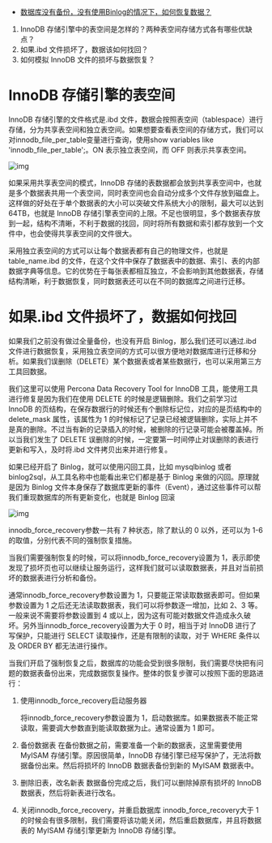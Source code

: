 - [数据库没有备份，没有使用Binlog的情况下，如何恢复数据？](https://ibyte.blog.csdn.net/article/details/108433355)



1. InnoDB 存储引擎中的表空间是怎样的？两种表空间存储方式各有哪些优缺点？
2. 如果.ibd 文件损坏了，数据该如何找回？
3. 如何模拟 InnoDB 文件的损坏与数据恢复？

# InnoDB 存储引擎的表空间

InnoDB 存储引擎的文件格式是.ibd  文件，数据会按照表空间（tablespace）进行存储，分为共享表空间和独立表空间。如果想要查看表空间的存储方式，我们可以对innodb_file_per_table变量进行查询，使用show variables like 'innodb_file_per_table';。ON 表示独立表空间，而 OFF 则表示共享表空间。

![img](https://imgconvert.csdnimg.cn/aHR0cHM6Ly9tbWJpei5xcGljLmNuL3N6X21tYml6X3BuZy9kN1l6YVlEbnJ4SDZjUTFkcnhGVFBMYjJjZDNhWmVucE1UZkNpY0lwcXYyc2R4YXFXSTZ4OVE3Qk5kVDF2OFYyZ2liNFRMYWg2RGhtVWZPd21yME1sT3F3LzY0MA?x-oss-process=image/format,png)

如果采用共享表空间的模式，InnoDB  存储的表数据都会放到共享表空间中，也就是多个数据表共用一个表空间，同时表空间也会自动分成多个文件存放到磁盘上。这样做的好处在于单个数据表的大小可以突破文件系统大小的限制，最大可以达到 64TB，也就是 InnoDB  存储引擎表空间的上限。不足也很明显，多个数据表存放到一起，结构不清晰，不利于数据的找回，同时将所有数据和索引都存放到一个文件中，也会使得共享表空间的文件很大。

采用独立表空间的方式可以让每个数据表都有自己的物理文件，也就是 table_name.ibd  的文件，在这个文件中保存了数据表中的数据、索引、表的内部数据字典等信息。它的优势在于每张表都相互独立，不会影响到其他数据表，存储结构清晰，利于数据恢复，同时数据表还可以在不同的数据库之间进行迁移。

# 如果.ibd 文件损坏了，数据如何找回

如果我们之前没有做过全量备份，也没有开启 Binlog，那么我们还可以通过.ibd 文件进行数据恢复，采用独立表空间的方式可以很方便地对数据库进行迁移和分析。如果我们误删除（DELETE）某个数据表或者某些数据行，也可以采用第三方工具回数据。

我们这里可以使用 Percona Data Recovery Tool for InnoDB 工具，能使用工具进行修复是因为我们在使用  DELETE 的时候是逻辑删除。我们之前学习过 InnoDB 的页结构，在保存数据行的时候还有个删除标记位，对应的是页结构中的  delete_mask 属性，该属性为 1  的时候标记了记录已经被逻辑删除，实际上并不是真的删除。不过当有新的记录插入的时候，被删除的行记录可能会被覆盖掉。所以当我们发生了 DELETE  误删除的时候，一定要第一时间停止对误删除的表进行更新和写入，及时将.ibd 文件拷贝出来并进行修复。

如果已经开启了 Binlog，就可以使用闪回工具，比如 mysqlbinlog 或者  binlog2sql，从工具名称中也能看出来它们都是基于 Binlog 来做的闪回。原理就是因为 Binlog  文件本身保存了数据库更新的事件（Event），通过这些事件可以帮我们重现数据库的所有更新变化，也就是 Binlog 回滚

![img](https://imgconvert.csdnimg.cn/aHR0cHM6Ly9tbWJpei5xcGljLmNuL3N6X21tYml6X3BuZy9kN1l6YVlEbnJ4SDZjUTFkcnhGVFBMYjJjZDNhWmVucHc0NWpRWmRiaWMxb2VubmNkaWNtcXdUQ1BYTU9vaWJFaWFyeDlRZ1VISmlhNVNHZ1htMkdHZTlwZ0ZnLzY0MA?x-oss-process=image/format,png)

innodb_force_recovery参数一共有 7 种状态，除了默认的 0 以外，还可以为 1-6 的取值，分别代表不同的强制恢复措施。

当我们需要强制恢复的时候，可以将innodb_force_recovery设置为 1，表示即使发现了损坏页也可以继续让服务运行，这样我们就可以读取数据表，并且对当前损坏的数据表进行分析和备份。

通常innodb_force_recovery参数设置为 1，只要能正常读取数据表即可。但如果参数设置为 1  之后还无法读取数据表，我们可以将参数逐一增加，比如 2、3 等。一般来说不需要将参数设置到 4  或以上，因为这有可能对数据文件造成永久破坏。另外当innodb_force_recovery设置为大于 0 时，相当于对 InnoDB  进行了写保护，只能进行 SELECT 读取操作，还是有限制的读取，对于 WHERE 条件以及 ORDER BY 都无法进行操作。

当我们开启了强制恢复之后，数据库的功能会受到很多限制，我们需要尽快把有问题的数据表备份出来，完成数据恢复操作。整体的恢复步骤可以按照下面的思路进行：

1. 使用innodb_force_recovery启动服务器

   将innodb_force_recovery参数设置为 1，启动数据库。如果数据表不能正常读取，需要调大参数直到能读取数据为止。通常设置为 1 即可。

2. 备份数据表
    在备份数据之前，需要准备一个新的数据表，这里需要使用 MyISAM 存储引擎。原因很简单，InnoDB 存储引擎已经写保护了，无法将数据备份出来。然后将损坏的 InnoDB 数据表备份到新的 MyISAM 数据表中。

3. 删除旧表，改名新表
    数据备份完成之后，我们可以删除掉原有损坏的 InnoDB 数据表，然后将新表进行改名。

4. 关闭innodb_force_recovery，并重启数据库
    innodb_force_recovery大于 1 的时候会有很多限制，我们需要将该功能关闭，然后重启数据库，并且将数据表的 MyISAM 存储引擎更新为 InnoDB 存储引擎。